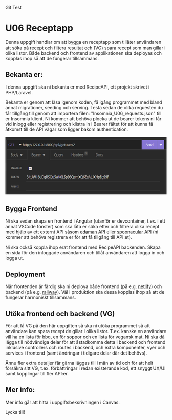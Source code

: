 Git Test 

# U06 Receptapp

Denna uppgift handlar om att bygga en receptapp som tillåter användaren att söka på recept och filtera resultat och (VG) spara recept som man gillar i olika listor. Både backend och frontend av applikationen ska deployas och kopplas ihop så att de fungerar tillsammans.

## Bekanta er:

I denna uppgift ska ni bekanta er med RecipeAPI, ett projekt skrivet i PHP/Laravel.

Bekanta er genom att läsa igenom koden, få igång programmet med bland annat migrationer, seeding och serving. Testa sedan de olika requesten du får tillgång till genom att importera filen:
"Insomnia_U06_requests.json" till er Insomnia klient. Ni kommer att behöva plocka ut de bearer tokens ni får vid inlogg eller registrering och klistra in i Bearer fältet för att kunna få åtkomst till de API vägar som ligger bakom authentication.

![](2023-03-14-12-46-36.png)

## Bygga Frontend

Ni ska sedan skapa en frontend i Angular (utanför er devcontainer, t.ex. i ett annat VSCode fönster) som ska låta er söka efter och filtrera olika recept med hjälp av ett externt API såsom [edaman API](https://developer.edamam.com/edamam-docs-recipe-api) eller [spoonacular API](https://spoonacular.com/food-api) (ni kommer att behöva registrera er för att få tillgång till API:et).

Ni ska också koppla ihop erat frontend med RecipeAPI backenden. Skapa en sida för den inloggade användaren och tillåt användaren att logga in och logga ut.

## Deployment

När frontenden är färdig ska ni deploya både frontend (på e.g. [netlify](https://www.netlify.com/)) och backend (på e.g. [railway](https://railway.app/)). Väl i produktion ska dessa kopplas ihop så att de fungerar harmoniskt tillsammans.

## Utöka frontend och backend (VG)

För att få VG på den här uppgiften så ska ni utöka programmet så att användare kan spara recept de gillar i olika listor. T.ex. kanske en användare vill ha en lista för bbq, en för soppor och en lista för vegansk mat. Ni ska då lägga till nödvändiga delar för att åstadkomma detta i backend och frontend inklusive controllers och routes i backend, och extra komponenter, vyer och services i frontend (samt ändringar i tidigare delar där det behövs).

Ännu fler extra detaljer får gärna läggas till i mån av tid och för att helt försäkra sitt VG, t.ex. förbättringar i redan existerande kod, ett snyggt UX/UI samt kopplingar till fler API:er.

## Mer info:

Mer info går att hitta i uppgiftsbeksrivningen i Canvas.

Lycka till!

